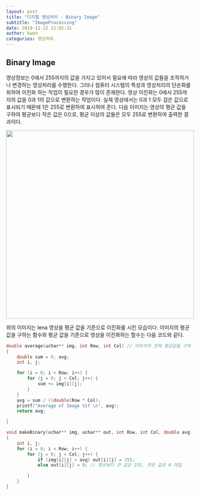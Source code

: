 ```yaml
---
layout: post
title: "디지털 영상처리 - Binary Image"
subtitle: "ImageProcessing"
date: 2019-11-22 21:02:31
author: kwon
categories: 영상처리
---
```

## Binary Image

영상정보는 0에서 255까지의 값을 가지고 있어서 필요에 따라 영상의 값들을 조작하거나 변경하는 영상처리를 수행한다. 그러나 컴퓨터 시스템의 특성과 영상처리의 단순화를 위하여 이진화 하는 작업이 필요한 경우가 많이 존재한다. 영상 이진화는 0에서 255까지의 값을 0과 1의 값으로 변환하는 작업이다. 실제 영상에서는 0과 1 모두 검은 값으로 표시되기 때문에 1은 255로 변환하여 표시하여 준다. 다음 이미지는 영상의 평균 값을 구하여 평균보다 작은 값은 0으로, 평균 이상의 값들은 모두 255로 변환하여 출력한 결과이다.

<div style="width: 512px; height: 512px;">
    <img src="https://kyu9341.github.io/assets/binary.png" style="width: 512px
    ; height: 512px;">
</div>

위의 이미지는 lena 영상을 평균 값을 기준으로 이진화를 시킨 모습이다. 이미지의 평균 값을 구하는 함수와 평균 값을 기준으로 영상을 이진화하는 함수는 다음 코드와 같다.

```c
double average(uchar** img, int Row, int Col) // 이미지의 전체 평균값을 구하는 함수
{
	double sum = 0, avg;
	int i, j;

	for (i = 0; i < Row; i++) {
		for (j = 0; j < Col; j++) {
			sum += img[i][j];
		}
	}
	avg = sum / ((double)Row * Col);
	printf("Average of Image %1f \n", avg);
	return avg;

}

void makeBinary(uchar** img, uchar** out, int Row, int Col, double avg) // 이미지 2진화
{
	int i, j;
	for (i = 0; i < Row; i++) {
		for (j = 0; j < Col; j++) {
			if (img[i][j] > avg) out[i][j] = 255;
			else out[i][j] = 0; // 평균보다 큰 값은 255, 작은 값은 0 대입

		}
	}
}
```
